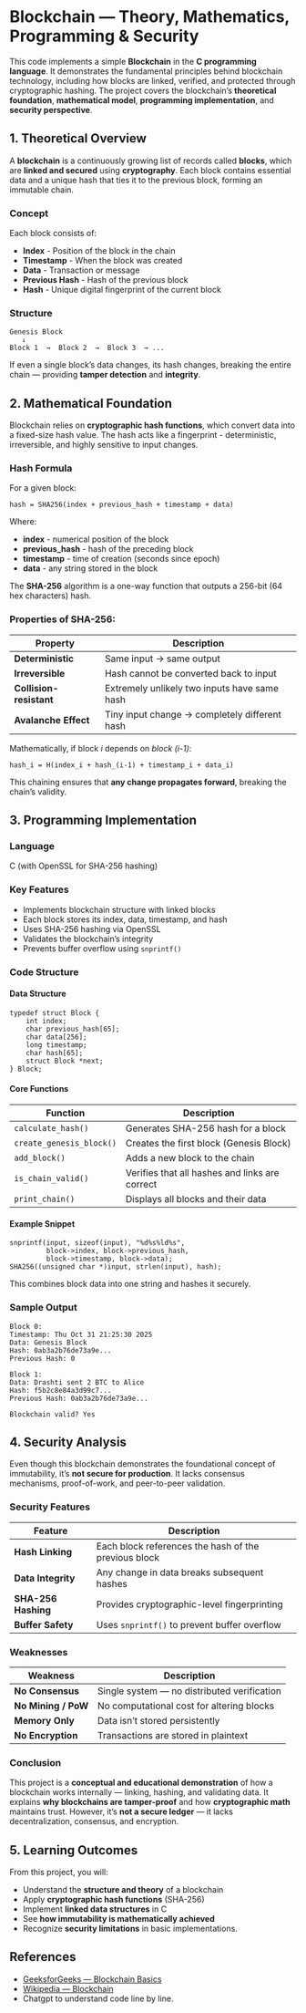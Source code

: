 # Blockchain — Theory, Mathematics, Programming & Security

This code implements a simple **Blockchain** in the **C programming language**.
It demonstrates the fundamental principles behind blockchain technology, including how blocks are linked, verified, and protected through cryptographic hashing.
The project covers the blockchain’s **theoretical foundation**, **mathematical model**, **programming implementation**, and **security perspective**.

## 1. Theoretical Overview

A **blockchain** is a continuously growing list of records called **blocks**, which are **linked and secured** using **cryptography**.
Each block contains essential data and a unique hash that ties it to the previous block, forming an immutable chain.

### Concept

Each block consists of:

* **Index** - Position of the block in the chain
* **Timestamp** - When the block was created
* **Data** - Transaction or message
* **Previous Hash** - Hash of the previous block
* **Hash** - Unique digital fingerprint of the current block

### Structure

```
Genesis Block
   ↓
Block 1  →  Block 2  →  Block 3  → ...
```

If even a single block’s data changes, its hash changes, breaking the entire chain — providing **tamper detection** and **integrity**.

## 2. Mathematical Foundation

Blockchain relies on **cryptographic hash functions**, which convert data into a fixed-size hash value.
The hash acts like a fingerprint - deterministic, irreversible, and highly sensitive to input changes.

### Hash Formula

For a given block:

```
hash = SHA256(index + previous_hash + timestamp + data)
```

Where:

* **index** - numerical position of the block
* **previous_hash** - hash of the preceding block
* **timestamp** - time of creation (seconds since epoch)
* **data** - any string stored in the block

The **SHA-256** algorithm is a one-way function that outputs a 256-bit (64 hex characters) hash.

### Properties of SHA-256:

| Property                | Description                                   |
| ----------------------- | --------------------------------------------- |
| **Deterministic**       | Same input → same output                      |
| **Irreversible**        | Hash cannot be converted back to input        |
| **Collision-resistant** | Extremely unlikely two inputs have same hash  |
| **Avalanche Effect**    | Tiny input change → completely different hash |

Mathematically, if block *i* depends on *block (i-1)*:

```
hash_i = H(index_i + hash_(i-1) + timestamp_i + data_i)
```

This chaining ensures that **any change propagates forward**, breaking the chain’s validity.

## 3. Programming Implementation

### Language

C (with OpenSSL for SHA-256 hashing)

### Key Features

* Implements blockchain structure with linked blocks
* Each block stores its index, data, timestamp, and hash
* Uses SHA-256 hashing via OpenSSL
* Validates the blockchain’s integrity
* Prevents buffer overflow using `snprintf()`

### Code Structure

#### Data Structure

```
typedef struct Block {
    int index;
    char previous_hash[65];
    char data[256];
    long timestamp;
    char hash[65];
    struct Block *next;
} Block;
```

#### Core Functions

| Function                 | Description                                    |
| ------------------------ | ---------------------------------------------- |
| `calculate_hash()`       | Generates SHA-256 hash for a block             |
| `create_genesis_block()` | Creates the first block (Genesis Block)        |
| `add_block()`            | Adds a new block to the chain                  |
| `is_chain_valid()`       | Verifies that all hashes and links are correct |
| `print_chain()`          | Displays all blocks and their data             |

#### Example Snippet

```
snprintf(input, sizeof(input), "%d%s%ld%s",
         block->index, block->previous_hash,
         block->timestamp, block->data);
SHA256((unsigned char *)input, strlen(input), hash);
```

This combines block data into one string and hashes it securely.

### Sample Output

```
Block 0:
Timestamp: Thu Oct 31 21:25:30 2025
Data: Genesis Block
Hash: 0ab3a2b76de73a9e...
Previous Hash: 0

Block 1:
Data: Drashti sent 2 BTC to Alice
Hash: f5b2c8e84a3d99c7...
Previous Hash: 0ab3a2b76de73a9e...

Blockchain valid? Yes
```

## 4. Security Analysis

Even though this blockchain demonstrates the foundational concept of immutability, it’s **not secure for production**.
It lacks consensus mechanisms, proof-of-work, and peer-to-peer validation.

### Security Features

| Feature             | Description                                          |
| ------------------- | ---------------------------------------------------- |
| **Hash Linking**    | Each block references the hash of the previous block |
| **Data Integrity**  | Any change in data breaks subsequent hashes          |
| **SHA-256 Hashing** | Provides cryptographic-level fingerprinting          |
| **Buffer Safety**   | Uses `snprintf()` to prevent buffer overflow         |

### Weaknesses

| Weakness            | Description                                 |
| ------------------- | ------------------------------------------- |
| **No Consensus**    | Single system — no distributed verification |
| **No Mining / PoW** | No computational cost for altering blocks   |
| **Memory Only**     | Data isn’t stored persistently              |
| **No Encryption**   | Transactions are stored in plaintext        |

### Conclusion

This project is a **conceptual and educational demonstration** of how a blockchain works internally — linking, hashing, and validating data.
It explains **why blockchains are tamper-proof** and how **cryptographic math** maintains trust.
However, it’s **not a secure ledger** — it lacks decentralization, consensus, and encryption.

## 5. Learning Outcomes

From this project, you will:

* Understand the **structure and theory** of a blockchain
* Apply **cryptographic hash functions** (SHA-256)
* Implement **linked data structures** in C
* See **how immutability is mathematically achieved**
* Recognize **security limitations** in basic implementations.

## References

* [GeeksforGeeks — Blockchain Basics](https://www.geeksforgeeks.org/blockchain-technology-introduction/)
* [Wikipedia — Blockchain](https://en.wikipedia.org/wiki/Blockchain)
* Chatgpt to understand code line by line.
